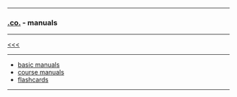 
---

### [.co.](https://github.com/ttltrk/PRG/blob/master/CODING.MD) - manuals

---

[<<<](https://github.com/ttltrk/PRG/blob/master/CODING.MD)

---

* <a href="https://github.com/ttltrk/PRG/blob/master/MANUALS.MD">basic manuals</a>
* <a href="https://github.com/ttltrk/PRG/blob/master/COUR_MAN.MD">course manuals</a>
* <a href="https://github.com/ttltrk/ELSE/blob/master/FLCA/FLCA.MD">flashcards</a>

---
